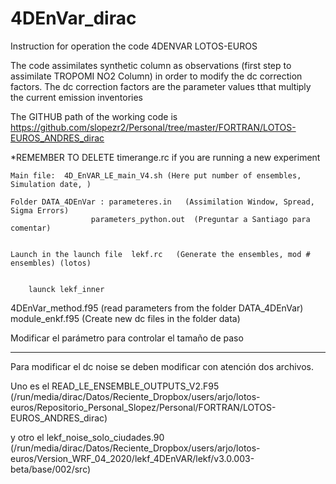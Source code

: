 # 4DEnVar_dirac



Instruction for operation the code 4DENVAR LOTOS-EUROS


The code assimilates synthetic column as observations (first step to assimilate TROPOMI NO2 Column) in order to modify the dc correction factors. The dc correction factors are the parameter values tthat multiply the current emission inventories


The GITHUB path of the working code is https://github.com/slopezr2/Personal/tree/master/FORTRAN/LOTOS-EUROS_ANDRES_dirac


*REMEMBER TO DELETE timerange.rc if you are running a new experiment


	Main file:  4D_EnVAR_LE_main_V4.sh (Here put number of ensembles, Simulation date, )

	Folder DATA_4DEnVar : parameteres.in   (Assimilation Window, Spread, Sigma Errors)
                      parameters_python.out  (Preguntar a Santiago para comentar)
                      

	Launch in the launch file  lekf.rc   (Generate the ensembles, mod # ensembles) (lotos)


    	launck lekf_inner



4DEnVar_method.f95 (read parameters from the folder DATA_4DEnVar)
module_enkf.f95 (Create new dc files in the folder data)
 


Modificar el parámetro para controlar el tamaño de paso


----------------------------------------------------------------------------------------------------


Para modificar el dc noise se deben modificar con atención dos archivos.

Uno es el READ_LE_ENSEMBLE_OUTPUTS_V2.F95   (/run/media/dirac/Datos/Reciente_Dropbox/users/arjo/lotos-euros/Repositorio_Personal_Slopez/Personal/FORTRAN/LOTOS-EUROS_ANDRES_dirac)

y otro el lekf_noise_solo_ciudades.90      (/run/media/dirac/Datos/Reciente_Dropbox/users/arjo/lotos-euros/Version_WRF_04_2020/lekf_4DEnVAR/lekf/v3.0.003-beta/base/002/src)
